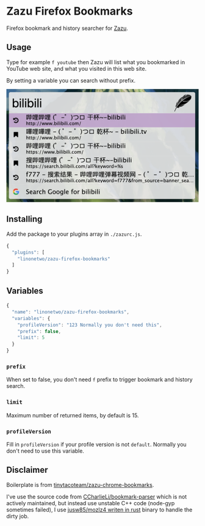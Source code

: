 # Zazu Firefox Bookmarks

Firefox bookmark and history searcher for [Zazu](https://github.com/tinytacoteam/zazu).

## Usage

Type for example `f youtube` then Zazu will list what you bookmarked in YouTube web site, and what you visited in this web site.

By setting a variable you can search without prefix.

![screenshot](screenshot.png)

## Installing

Add the package to your plugins array in `./zazurc.js`.

```javascript
{
  "plugins": [
    "linonetwo/zazu-firefox-bookmarks"
  ]
}
```

## Variables

```javascript
{
  "name": "linonetwo/zazu-firefox-bookmarks",
  "variables": {
    "profileVersion": "123 Normally you don't need this",
    "prefix": false,
    "limit": 5
  }
}
```

### `prefix`

When set to false, you don't need `f` prefix to trigger bookmark and history search.

### `limit`

Maximum number of returned items, by default is 15.

### `profileVersion`

Fill in `profileVersion` if your profile version is not `default`. Normally you don't need to use this variable.

## Disclaimer

Boilerplate is from [tinytacoteam/zazu-chrome-bookmarks](https://github.com/tinytacoteam/zazu-chrome-bookmarks).

I've use the source code from [CCharlieLi/bookmark-parser](https://github.com/CCharlieLi/bookmark-parser) which is not actively maintained, but instead use unstable C++ code (node-gyp sometimes failed), I use [jusw85/mozlz4 writen in rust](https://github.com/jusw85/mozlz4) binary to handle the dirty job.
